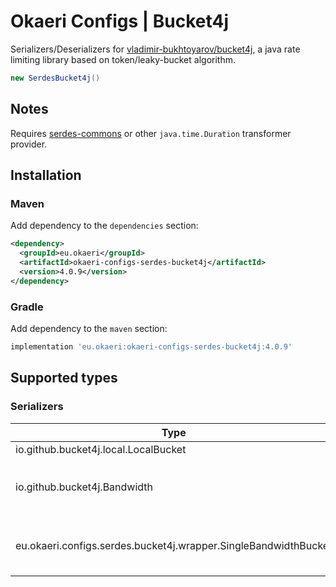 # Okaeri Configs | Bucket4j

Serializers/Deserializers for [vladimir-bukhtoyarov/bucket4j](https://github.com/vladimir-bukhtoyarov/bucket4j), a java rate limiting library based on token/leaky-bucket algorithm.

```java
new SerdesBucket4j()
```

## Notes

Requires [serdes-commons](https://github.com/OkaeriPoland/okaeri-configs/tree/master/serdes-commons) or other `java.time.Duration` transformer provider.

## Installation

### Maven

Add dependency to the `dependencies` section:

```xml
<dependency>
  <groupId>eu.okaeri</groupId>
  <artifactId>okaeri-configs-serdes-bucket4j</artifactId>
  <version>4.0.9</version>
</dependency>
```

### Gradle

Add dependency to the `maven` section:

```groovy
implementation 'eu.okaeri:okaeri-configs-serdes-bucket4j:4.0.9'
```

## Supported types

### Serializers

| Type | Properties |
|-|-|
| io.github.bucket4j.local.LocalBucket | `bandwidths` |
| io.github.bucket4j.Bandwidth | `capacity`, `refill-period`, `refill-tokens` |
| eu.okaeri.configs.serdes.bucket4j.wrapper.SingleBandwidthBucket | `capacity`, `refill-period`, `refill-tokens` |
